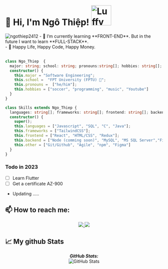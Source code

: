
# 👋 Hi, I'm Ngô Thiệp! <a href="https://emoji.gg/emoji/2544-luffy-grin"><img src="https://cdn3.emoji.gg/emojis/2544-luffy-grin.gif" width="64px" height="64px" alt="Luffy_grin"></a>
<img src="https://komarev.com/ghpvc/?username=ngothiep2412" alt="ngothiep2412" /> 
- 🌱 I’m currently learning **FRONT-END**. But in the future I want to learn **FULL-STACK**.</br>
- 🌱 Happy Life, Happy Code, Happy Money.</br>
</br>

```typescript
class Ngo_Thiep  {
  major: string; school: string; pronouns:string[]; hobbies: string[]; 
  constructor() {
    this.major = "Software Engineering";
    this.school =  "FPT University (FPTU) 🦊";
    this.pronouns =  ["he/him"];
    this.hobbies = ["soccer", "programming", "music", "Youtube"]
  }
}

class Skills extends Ngo_Thiep {
  languages: string[]; frameworks: string[]; frontend: string[]; backend: string[]; other: string[]
  constructor() {
    super();
    this.languages = ["Javascript", "SQL", "C", "Java"];
    this.frameworks = ["TailwindCSS"];
    this.frontend = ["React", "HTML/CSS", "Redux"];
    this.backend = ["Node (comming soon)", "MySQL", "MS SQL Server","Firebase"];
    this.other = ["Git/Github", "Agile", "npm", "Figma"]
  }
}
```
### Todo in 2023
- [ ] Learn Flutter
- [ ] Get a certificate AZ-900
- Updating .....
## 📫 How to reach me:
<p align="center">
  <a href="https://www.facebook.com/profile.php?id=100008885110250" alt="Facebook">
    <img src="https://img.shields.io/badge/Facebook-%231877F2.svg?style=for-the-badge&logo=Facebook&logoColor=white" target="_blank" />
  </a> 
  <a href="https://github.com/ngothiep2412" alt="Github">
    <img src="https://img.shields.io/badge/github-%23121011.svg?style=for-the-badge&logo=github&logoColor=white"/>
  </a> 
</p>

<h2>📈  My github Stats</h2>

<div>  
  <p align="center">
  <b><em>GitHub Stats:</em></b> <br/>
    <img src="https://github-readme-streak-stats.herokuapp.com?user=ngothiep2412&theme=neon-palenight&hide_border=true&date_format=M%20j%5B%2C%20Y%5D" alt="GitHub Stats" /> <br/><br/>
  
  
</div>
<!-- <div align=center>
        <img align="center"  width=396 src="https://github-readme-stats.vercel.app/api/top-langs/?username=ngothiep2412&bg_color=FFFFFF00&text_color=179fa3&layout=compact&hide=CSS&langs_count=10&custom_title=Top%20ngôn%20ngữ%20được%20dùng" alt="ngothiep2412" /> 
</div>
<br/><br/>
<div align=center>
 <img align="center" width=396 src="https://github-readme-stats.vercel.app/api?username=ngothiep2412&bg_color=FFFFFF00&text_color=179fa3&show_icons=true&count_private=true&include_all_commits=true&custom_title=Hoạt%20động%20trên%20Github" alt="ngothiep2412" />
  </div> -->
